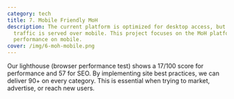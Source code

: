 ```yaml
---
category: tech
title: 7. Mobile Friendly MoH
description: The current platform is optimized for desktop access, but most web
  traffic is served over mobile. This project focuses on the MoH platform
  performance on mobile.
cover: /img/6-moh-mobile.png
---
```

Our lighthouse (browser performance test) shows a 17/100 score for performance and 57 for SEO. By implementing site best practices, we can deliver 90+ on every category. This is essential when trying to market, advertise, or reach new users.